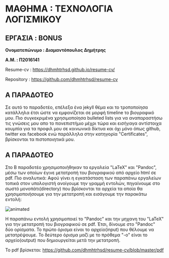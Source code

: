 
#  ΜΑΘΗΜΑ :  ΤΕΧΝΟΛΟΓΙΑ ΛΟΓΙΣΜΙΚΟΥ
## ΕΡΓΑΣΙΑ : BONUS

**Ονοματεπώνυμο : Διαμαντόπουλος Δημήτρης**

**Α.Μ. : Π2016141**

Resume-cv : https://dhmhtrhsd.github.io/resume-cv/ 

Repository : https://github.com/dhmhtrhsd/resume-cv

## Α ΠΑΡΑΔΟΤΕΟ

Σε αυτό το παραδοτέο, επέλεξα ένα jekyll θέμα και το τροποποίησα κατάλληλα έτσι ώστε να εμφανίζεται σε μορφή timeline το βιογραφικό μου. 
Πιο συγκεκριμένα χρησιμοποίησα bulleted lists για να αναπαραστήσω τις γνώσεις μου απο το πανεπιστήμιο μέχρι τώρα και
εισήγαγα αντίστοιχα κουμπία για τα προφιλ μου σε κοινωνικά δίκτυα και όχι μόνο όπως github, twitter και facebook ενώ παράλληλα στην κατηγορία "Certificates", βρίσκονται τα πιστοποιητικά μου.

## Α ΠΑΡΑΔΟΤΕΟ

Στο Β παραδοτέο χρησιμοποιήθηκαν τα εργαλεία "LaTeX" και "Pandoc", μέσω των οποίων έγινε μετατροπή του βιογραφικού από αρχείο html σε pdf. Πιο αναλυτικά: Αφού γίνει η εγκατάσταση των παραπάνω εργαλείων τοπικά στον υπολογιστή ανοίγουμε την γραμμή εντολών, πηγαίνουμε στο σωστό μονοπάτι(directory) που βρίσκονται τα αρχεία τα οποία θα χρησιμοποιήσουμε για την μετατροπή και εισάγουμε την παρακάτω εντολή:

![animated](https://user-images.githubusercontent.com/32576746/55683439-7f505800-5948-11e9-89c2-6d34b10a68f5.gif)

Η παραπάνω εντολή χρησιμοποιεί το "Pandoc" και την μηχανη του "LaTeX" για την μετατροπή του βιογραφικού σε pdf. Έτσι, δίνουμε στο "Pandoc" δύο ορίσματα. Το πρώτο όρισμα είναι το αρχείο(input) που θέλουμε να μετατρέψουμε. Το δεύτερο όρισμα μαζί με το πρόθεμα "-o" είναι το αρχείο(output) που δημιουργείται μετά την μετατροπή. 



Το pdf βρίσκεται: https://github.com/dhmhtrhsd/resume-cv/blob/master/pdf

